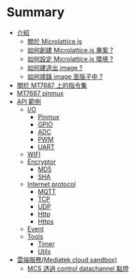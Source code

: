 # Summary
* [介紹](intro/README.md)
  * [關於 Microlattice.js]()
  * [如何創建 Microlattice.js 專案 ?](intro/README.md)
  * [如何設定 Microlattice.js 環境 ?]()
  * [如何建造出 image ?]()
  * [如何燒錄 image 至版子中 ?]()
* [關於 MT7687 上的指令集]()
* [MT7687 pinmux](pinmux.md) 
* [API 範例](api/README.md)
  * [I/O](api/ioREADME.md)
    * [Pinmux](api/pinmux.md)
    * [GPIO](api/gpio.md)
    * [ADC](api/adc.md)
    * [PWM](api/pwm.md)
    * [UART](api/uart.md)
  * [WIFI](api/wifi.md)
  * [Encryptor](api/encryptorREADME.md)
    * [MD5](api/md5.md)
    * [SHA](api/sha.md)
  * [Internet protocol](api/internetprotocolREADME.md)
    * [MQTT](api/mqtt.md)
    * [TCP](api/tcp.md)
    * [UDP](api/udp.md)
    * [Http](api/http.md)
    * [Https](api/https.md)
  * [Event](api/event.md)
  * [Tools](api/toolsREADME.md)
    * [Timer](api/timer.md)
    * [Utils](api/utils.md)
* [雲端服務(Mediatek cloud sandbox)](cloud/README.md)
  * [MCS 透過 control datachannel 點燈]()